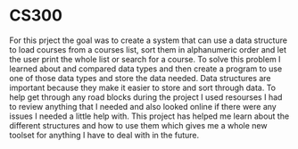 # CS300
For this prject the goal was to create a system that can use a data structure to load courses from a courses list, sort them in alphanumeric order and let the user print the whole list or search for a course.
To solve this problem I learned about and compared data types and then create a program to use one of those data types and store the data needed. Data structures are important because they make it easier to store and sort through data.
To help get through any road blocks during the project I used resourses I had to review anything that I needed and also looked online if there were any issues I needed a little help with.
This project has helped me learn about the different structures and how to use them which gives me a whole new toolset for anything I have to deal with in the future.

